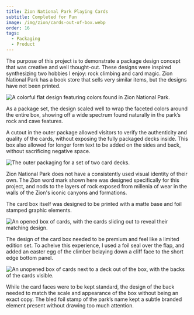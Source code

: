 ```yaml
---
title: Zion National Park Playing Cards
subtitle: Completed for Fun
image: /img/zion/cards-out-of-box.webp
order: 16
tags:
  - Packaging
  - Product
---
```


The purpose of this project is to demonstrate a package design concept that was
creative and well thought-out. These designs were inspired synthesizing two
hobbies I enjoy: rock climbing and card magic. Zion National Park has a book
store that sells very similar items, but the designs have not been printed.

![A colorful flat design featuring colors found in Zion National Park.](/img/zion/cover.webp)

As a package set, the design scaled well to wrap the faceted colors around the
entire box, showing off a wide spectrum found naturally in the park’s rock and
cave features.

A cutout in the outer package allowed visitors to verify the authenticity and
quality of the cards, without exposing the fully packaged decks inside. This box
also allowed for longer form text to be added on the sides and back, without
sacrificing negative space.

![The outer packaging for a set of two card decks.](/img/zion/outer-box.webp)

Zion National Park does not have a consistently used visual identity of their
own. The Zion word mark shown here was designed specifically for this project,
and nods to the layers of rock exposed from millenia of wear in the walls of the
Zion's iconic canyons and formations.

The card box itself was designed to be printed with a matte base and foil
stamped graphic elements.

![An opened box of cards, with the cards sliding out to reveal their matching design.](/img/zion/cards-in-box.webp)

The design of the card box needed to be premium and feel like a limited edition
set. To acheive this experience, I used a foil seal over the flap, and added an
easter egg of the climber belaying down a cliff face to the short edge bottom
panel.

![An unopened box of cards next to a deck out of the box, with the backs of the cards visible.](/img/zion/cards-out-of-box.webp)

While the card faces were to be kept standard, the design of the back needed to
match the scale and appearance of the box without being an exact copy. The bled
foil stamp of the park’s name kept a subtle branded element present without
drawing too much attention.

